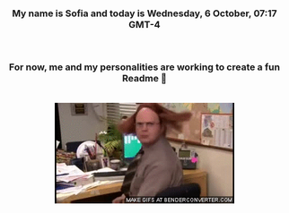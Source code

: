 


<div align="center">
<h3 >My name is Sofia and today is Wednesday, 6 October, 07:17 GMT-4</h3><br>
<h3 >For now, me and my personalities are working to create a fun Readme 👋
</h3><br>
<img src='img/dwight.gif' alt='working...'/>
</div>
